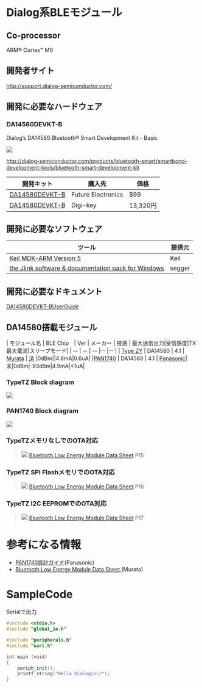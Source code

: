 # Dialog系BLEモジュール

## Co-processor
ARM® Cortex™ M0

## 開発者サイト
http://support.dialog-semiconductor.com/

## 開発に必要なハードウェア
### DA14580DEVKT-B
Dialog’s DA14580 Bluetooth® Smart Development Kit - Basic

![](image/da14580_devboard.jpg)

http://dialog-semiconductor.com/products/bluetooth-smart/smartbond-development-tools/bluetooth-smart-development-kit

| 開発キット | 購入先 | 価格|
| -- | -- | -- |
| [DA14580DEVKT-B](http://www.futureelectronics.com/en/technologies/development-tools/rf-wireless/Pages/2046391-DA14580DEVKT-B.aspx?IM=0) | Future Electronics | $99 |
| [DA14580DEVKT-B](http://www.digikey.jp/product-detail/ja/DA14580DEVKT-B/1564-1000-ND/5113983) | Digi-key|13,320円|

## 開発に必要なソフトウェア

| ツール | 提供元 |
| -- | -- |
| [Keil MDK-ARM Version 5](https://www.keil.com/download/product/) | Keil |
| [the Jlink software & documentation pack for Windows](https://www.segger.com/jlink-software.html)|segger|

## 開発に必要なドキュメント

[DA14580DEVKT-BUserGuide](http://www.cdiweb.com/datasheets/iwatt/DA14580DEVKT-BUserGuide.pdf) 


## DA14580搭載モジュール
| モジュール名 | BLE Chip　| Ver | メーカー | 技適 | 最大送信出力|受信感度|TX最大電流|スリープモード|
| -- | -- | -- |-- |-- |
| [Type ZY](http://www.murata.co.jp/products/microwave/module/bluetoothmodule/schematic/typez.html#tab) | DA14580 | 4.1 | [Murata](http://www.murata.co.jp/) | [済](http://www.tele.soumu.go.jp/giteki/SearchServlet?pageID=jg01_01&PC=001&TC=G&PK=1&FN=387tele&SN=%8F%D8%96%BE&LN=32&R1=*****&R2=*****) |0dBm||4.8mA|0.6uA|
|[PAN1740](http://eu.industrial.panasonic.com/products/wireless-connectivity/bluetooth/bluetooth-smart-low-energy/series/pan1740/CS464/model/ENW89846A1KF) | DA14580 | 4.1 | [Panasonic](http://eu.industrial.panasonic.com/)|未|0dBm|-93dBm|4.9mA|<1uA|
### TypeTZ  Block diagram

![](typeTZ_block.png)

### PAN1740 Block diagram

![](PAN1740_block.png)

### TypeTZメモリなしでのOTA対応
> ![](typeTZ_internal_ota.png)
[Bluetooth Low Energy Module Data Sheet](http://wireless.murata.com/RFM/data/lbca2hnzyz-711.pdf) P15

### TypeTZ SPI FlashメモリでのOTA対応
>![](typeTZ_SPI_flash.png)
[Bluetooth Low Energy Module Data Sheet](http://wireless.murata.com/RFM/data/lbca2hnzyz-711.pdf) P16

### TypeTZ I2C EEPROMでのOTA対応
>![](typeTZ_i2c_eeprom.png)
[Bluetooth Low Energy Module Data Sheet](http://wireless.murata.com/RFM/data/lbca2hnzyz-711.pdf) P17

# 参考になる情報
* [PAN1740設計ガイド](http://www.mouser.jp/pdfdocs/PAN1740DesignGuideRev101.PDF)(Panasonic)
* [Bluetooth Low Energy Module Data Sheet ](http://wireless.murata.com/RFM/data/lbca2hnzyz-711.pdf)(Murata)

# SampleCode
Serialで出力 

```c
#include <stdio.h>
#include "global_io.h"

#include "peripherals.h"
#include "uart.h"

int main (void)
{
    periph_init();
    printf_string("Hello Dialog\n\r");
}
```
